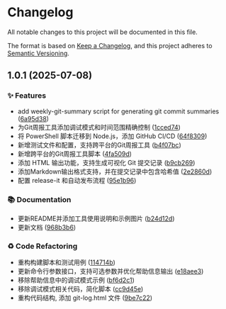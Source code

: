 # Changelog

All notable changes to this project will be documented in this file.

The format is based on [Keep a Changelog](https://keepachangelog.com/en/1.0.0/),
and this project adheres to [Semantic Versioning](https://semver.org/spec/v2.0.0.html).



## 1.0.1 (2025-07-08)

### ✨ Features

* add weekly-git-summary script for generating git commit summaries ([6a95d38](https://github.com/yinzhenyu-su/weekly-git-summary/commit/6a95d385462f37fe3c9e90c88cc00d2dff75bffd))
* 为Git周报工具添加调试模式和时间范围精确控制 ([1cced74](https://github.com/yinzhenyu-su/weekly-git-summary/commit/1cced742ee7bc7ffbfa2b7dae8a630f65583cf1c))
* 将 PowerShell 脚本迁移到 Node.js，添加 GitHub CI/CD ([64f8309](https://github.com/yinzhenyu-su/weekly-git-summary/commit/64f830926e18135605f6d033e311b556cf13222e))
* 新增测试文件和配置，支持跨平台的Git周报工具 ([b4f07bc](https://github.com/yinzhenyu-su/weekly-git-summary/commit/b4f07bcf78897af29b87b05e100a5aed28d5e455))
* 新增跨平台的Git周报工具脚本 ([4fa509d](https://github.com/yinzhenyu-su/weekly-git-summary/commit/4fa509d41539a5361f094c7928e46ccfecec11ce))
* 添加 HTML 输出功能，支持生成可视化 Git 提交记录 ([b9cb269](https://github.com/yinzhenyu-su/weekly-git-summary/commit/b9cb2697d5535bbd44b10e05a94bee025b6a5814))
* 添加Markdown输出格式支持，并在提交记录中包含哈希值 ([2e2860d](https://github.com/yinzhenyu-su/weekly-git-summary/commit/2e2860debb7c64709f35b0e5752c49c6b1017569))
* 配置 release-it 和自动发布流程 ([95e1b96](https://github.com/yinzhenyu-su/weekly-git-summary/commit/95e1b968d25e6dbda23a51aa635d41282415cac6))

### 📚 Documentation

* 更新README并添加工具使用说明和示例图片 ([b24d12d](https://github.com/yinzhenyu-su/weekly-git-summary/commit/b24d12dcb4e96c1180e7eaeab9625d17097766f1))
* 更新文档 ([968b3b6](https://github.com/yinzhenyu-su/weekly-git-summary/commit/968b3b6e5b5cee9c45439c0ed6a4f6388b744b0a))

### ♻️ Code Refactoring

*  重构构建脚本和测试用例 ([114714b](https://github.com/yinzhenyu-su/weekly-git-summary/commit/114714b13189b481a50baaf863211d0c7df601f7))
* 更新命令行参数接口，支持可选参数并优化帮助信息输出 ([e18aee3](https://github.com/yinzhenyu-su/weekly-git-summary/commit/e18aee3774d5b8fba475c0beb4615e5286fefeb9))
* 移除帮助信息中的调试模式示例 ([bf6d2c1](https://github.com/yinzhenyu-su/weekly-git-summary/commit/bf6d2c1563874b29584d995e02c2a83071358d40))
* 移除调试模式相关代码，简化脚本 ([cc9d45e](https://github.com/yinzhenyu-su/weekly-git-summary/commit/cc9d45e64cb3582a636732ad25d4ffcffa01e02b))
* 重构代码结构, 添加 git-log.html 文件 ([9be7c22](https://github.com/yinzhenyu-su/weekly-git-summary/commit/9be7c2232f93eb301c9ad1eca46d2c04489c2562))
